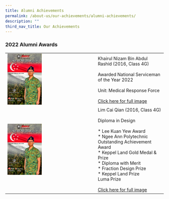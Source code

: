 ```yaml
---
title: Alumni Achievements
permalink: /about-us/our-achievements/alumni-achievements/
description: ""
third_nav_title: Our Achievements
---
```

### 2022 Alumni Awards

|  |  | 
| -------- | -------- | 
|  <img src="/images/nsf-of-the-year-2022.jpg" style="width:40%">  |  Khairul Nizam Bin Abdul Rashid (2016, Class 4G) <br><br> Awarded National Serviceman of the Year 2022 <br><br>Unit: Medical Response Force <br><br> [Click here for full image](/files/nsf%20of%20the%20year%202022.pdf) |
|  <img src="/images/nsf-of-the-year-2022.jpg" style="width:40%">  |  Lim Cai Qian (2016, Class 4G) <br><br> Diploma in Design <br><br> * Lee Kuan Yew Award<br>* Ngee Ann Polytechnic Outstanding Achievement Award<br>* Keppel Land Gold Medal &amp; Prize<br>* Diploma with Merit<br>* Fraction Design Prize<br>* Keppel Land Prize<br>Luma Prize	<br><br> [Click here for full image](/files/nsf%20of%20the%20year%202022.pdf) |